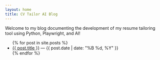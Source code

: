 ```yaml
---
layout: home
title: CV Tailor AI Blog
---
```


Welcome to my blog documenting the development of my resume tailoring tool using Python, Playwright, and AI!

<ul>
  {% for post in site.posts %}
    <li>
      <a href="{{ post.url }}">{{ post.title }}</a> — {{ post.date | date: "%B %d, %Y" }}
    </li>
  {% endfor %}
</ul>
